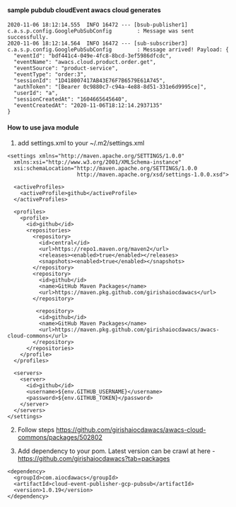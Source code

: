 #### sample pubdub cloudEvent awacs cloud generates

```
2020-11-06 18:12:14.555  INFO 16472 --- [bsub-publisher1] c.a.s.p.config.GooglePubSubConfig        : Message was sent successfully.
2020-11-06 18:12:14.564  INFO 16472 --- [sub-subscriber3] c.a.s.p.config.GooglePubSubConfig        : Message arrived! Payload: {
  "eventId": "bdf441c4-049e-4fc8-8bcd-3ef5986dfcdc",
  "eventName": "awacs.cloud.product.order.get",
  "eventSource": "product-service",
  "eventType": "order:3",
  "sessionId": "1D418007417AB43E76F7B6579E61A745",
  "authToken": "[Bearer 0c9880c7-c94a-4e88-8d51-331e6d9995ce]",
  "userId": "a",
  "sessionCreatedAt": "1604665645640",
  "eventCreatedAt": "2020-11-06T18:12:14.2937135"
}

```


#### How to use java module

1. add settings.xml to your ~/.m2/settings.xml

```
<settings xmlns="http://maven.apache.org/SETTINGS/1.0.0"
  xmlns:xsi="http://www.w3.org/2001/XMLSchema-instance"
  xsi:schemaLocation="http://maven.apache.org/SETTINGS/1.0.0
                      http://maven.apache.org/xsd/settings-1.0.0.xsd">

  <activeProfiles>
    <activeProfile>github</activeProfile>
  </activeProfiles>

  <profiles>
    <profile>
      <id>github</id>
      <repositories>
        <repository>
          <id>central</id>
          <url>https://repo1.maven.org/maven2</url>
          <releases><enabled>true</enabled></releases>
          <snapshots><enabled>true</enabled></snapshots>
        </repository>
        <repository>
          <id>github</id>
          <name>GitHub Maven Packages</name>
          <url>https://maven.pkg.github.com/girishaiocdawacs</url>
        </repository>

		 <repository>
          <id>github</id>
          <name>GitHub Maven Packages</name>
          <url>https://maven.pkg.github.com/girishaiocdawacs/awacs-cloud-commons</url>
        </repository>
      </repositories>
    </profile>
  </profiles>

  <servers>
    <server>
      <id>github</id>
      <username>${env.GITHUB_USERNAME}</username>
      <password>${env.GITHUB_TOKEN}</password>
    </server>
  </servers>
</settings>

```

2. Follow steps https://github.com/girishaiocdawacs/awacs-cloud-commons/packages/502802

3. Add dependency to your pom. Latest version can be crawl at here - https://github.com/girishaiocdawacs?tab=packages

```
<dependency>
  <groupId>com.aiocdawacs</groupId>
  <artifactId>cloud-event-publisher-gcp-pubsub</artifactId>
  <version>1.0.19</version>
</dependency>
```

